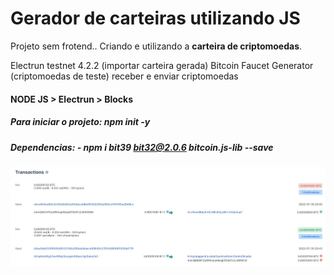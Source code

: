 # Gerador de carteiras utilizando JS
Projeto sem frotend..
Criando e utilizando a **carteira de criptomoedas**.

Electrun testnet 4.2.2 (importar carteira gerada)
Bitcoin Faucet Generator (criptomoedas de teste) receber e enviar criptomoedas

#### NODE JS > Electrun > Blocks

##### **Para iniciar o projeto**: npm init -y 
##### **Dependencias**: - npm i bit39 bit32@2.0.6 bitcoin.js-lib --save

<img src="./hash.jpg" alt="Hash das criptomoedas teste">

